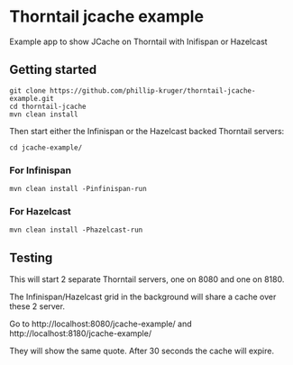 # Thorntail jcache example

Example app to show JCache on Thorntail with Inifispan or Hazelcast


## Getting started

    git clone https://github.com/phillip-kruger/thorntail-jcache-example.git
    cd thorntail-jcache
    mvn clean install

Then start either the Infinispan or the Hazelcast backed Thorntail servers:

    cd jcache-example/ 

### For Infinispan
    mvn clean install -Pinfinispan-run
    
### For Hazelcast
    mvn clean install -Phazelcast-run    


## Testing

This will start 2 separate Thorntail servers, one on 8080 and one on 8180.

The Infinispan/Hazelcast grid in the background will share a cache over these 2 server.

Go to http://localhost:8080/jcache-example/ and http://localhost:8180/jcache-example/

They will show the same quote. After 30 seconds the cache will expire.
